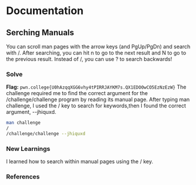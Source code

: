 # Documentation

## Serching Manuals
You can scroll man pages with the arrow keys (and PgUp/PgDn) and search with /. After searching, you can hit n to go to the next result and N to go to the previous result. Instead of /, you can use ? to search backwards!

### Solve
**Flag:** `pwn.college{U0hAzqqXGG6vhy4tPIRRJAYKM7s.QX1EDO0wCO5EzNzEzW}`
The challenge required me to find the correct argument for the /challenge/challenge program by reading its manual page. After typing man challenge, I used the / key to search for keywords,then I found the correct argument, --jhiquxd.

```bash
man challenge
/
/challenge/challenge --jhiquxd
```

### New Learnings
I learned how to search within manual pages using the / key.
### References 

